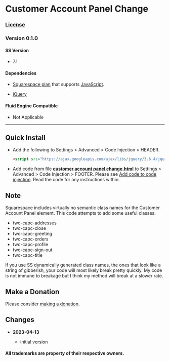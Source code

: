 # Customer Account Panel Change

### [License][1]
    
### Version 0.1.0

#### SS Version

  * 7.1

#### Dependencies

  * [Squarespace plan][2] that supports [JavaScript][3].
  
  * [jQuery][4]

#### Fluid Engine Compatible

  * Not Applicable

---

## Quick Install

* Add the following to Settings > Advanced > Code Injection > HEADER.
  
  ```html
  <script src="https://ajax.googleapis.com/ajax/libs/jquery/3.6.4/jquery.min.js"></script>
  ```
  
* Add code from file **[customer account panel change.html][5]** to Settings >
  Advanced > Code Injection > FOOTER. Please see [Add code to code
  injection][6]. Read the code for any instructions within.

## Note

Squarespace includes virtually no semantic class names for the Customer Account
Panel element. This code attempts to add some useful classes.

  * twc-capc-addresses
  * twc-capc-close
  * twc-capc-greeting
  * twc-capc-orders
  * twc-capc-profile
  * twc-capc-sign-out
  * twc-capc-title

If you use SS dynamically generated class names, the ones that look like a
string of gibberish, your code will most likely break pretty quickly. My code is
not immune to breakage but I think my method will break at a slower rate.

## Make a Donation

Please consider [making a donation][7].

## Changes

<!-- * **2022-12-06**

  * add variable for CSS customization
  * fix for changes SS made that broke the code
  * bumped version to 0.2.0
  -->
* **2023-04-13**

  * initial version

#### All trademarks are property of their respective owners.

[1]: https://github.com/tomsWebConsulting/twcsl/blob/main/LICENSE.txt#L1
[2]: https://www.squarespace.com/pricing
[3]: https://en.wikipedia.org/wiki/JavaScript
[4]: https://jquery.com/
[5]: customer%20account%20panel%20change.html#L1
[6]: https://support.squarespace.com/hc/en-us/articles/205815908-Using-code-injection#toc-add-code-to-code-injection
[7]: https://github.com/tomsWebConsulting/twcsl#make-a-donation
